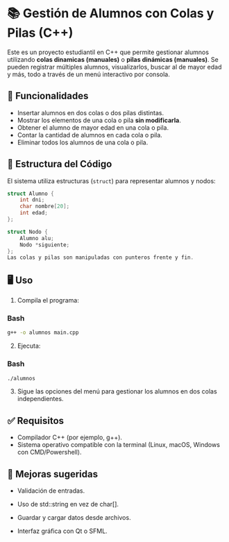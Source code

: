 # 📚 Gestión de Alumnos con Colas y Pilas (C++)

Este es un proyecto estudiantil en C++ que permite gestionar alumnos utilizando **colas dinamicas (manuales)** o **pilas dinámicas (manuales)**. Se pueden registrar múltiples alumnos, visualizarlos, buscar al de mayor edad y más, todo a través de un menú interactivo por consola.

## 🚀 Funcionalidades

- Insertar alumnos en dos colas o dos pilas distintas.
- Mostrar los elementos de una cola o pila **sin modificarla**.
- Obtener el alumno de mayor edad en una cola o pila.
- Contar la cantidad de alumnos en cada cola o pila.
- Eliminar todos los alumnos de una cola o pila.

## 🧱 Estructura del Código

El sistema utiliza estructuras (`struct`) para representar alumnos y nodos:

```cpp
struct Alumno {
    int dni;
    char nombre[20];
    int edad;
};

struct Nodo {
    Alumno alu;
    Nodo *siguiente;
};
Las colas y pilas son manipuladas con punteros frente y fin.
```

## 🖥️ Uso

1. Compila el programa:
### Bash
```bash
g++ -o alumnos main.cpp
```
2. Ejecuta:
### Bash
```bash
./alumnos
```
3. Sigue las opciones del menú para gestionar los alumnos en dos colas independientes.


## ✅ Requisitos

- Compilador C++ (por ejemplo, g++).
- Sistema operativo compatible con la terminal (Linux, macOS, Windows con CMD/Powershell).

## 📌 Mejoras sugeridas

- Validación de entradas.

- Uso de std::string en vez de char[].

- Guardar y cargar datos desde archivos.

- Interfaz gráfica con Qt o SFML.
